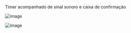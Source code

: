 Timer acompanhado de sinal sonoro e caixa de confirmação

![image](https://user-images.githubusercontent.com/90516048/180396029-ff73d009-874d-4337-8c24-b59e95b501c0.png)

![image](https://user-images.githubusercontent.com/90516048/180396164-d35be6b1-02da-45ca-ba8a-4946897199da.png)
